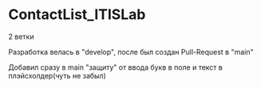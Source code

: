 # ContactList_ITISLab

2 ветки

Разработка велась в "develop", после был создан Pull-Request в "main"

Добавил сразу в main "защиту" от ввода букв в поле и текст в плэйсхолдер(чуть не забыл)
